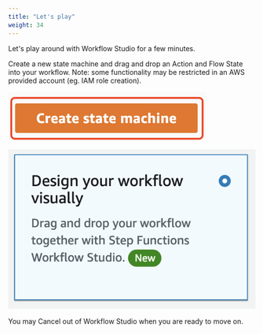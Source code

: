 ```yaml
---
title: "Let's play"
weight: 34
---
```


Let's play around with Workflow Studio for a few minutes.

Create a new state machine and drag and drop an Action and Flow State into your workflow. Note: some functionality may be restricted in an AWS provided account (eg. IAM role creation).

![Create State Machine](/static/img/module-1/create-state-machine.png)

![Design Visually](/static/img/module-1/design.png)

You may Cancel out of Workflow Studio when you are ready to move on.
